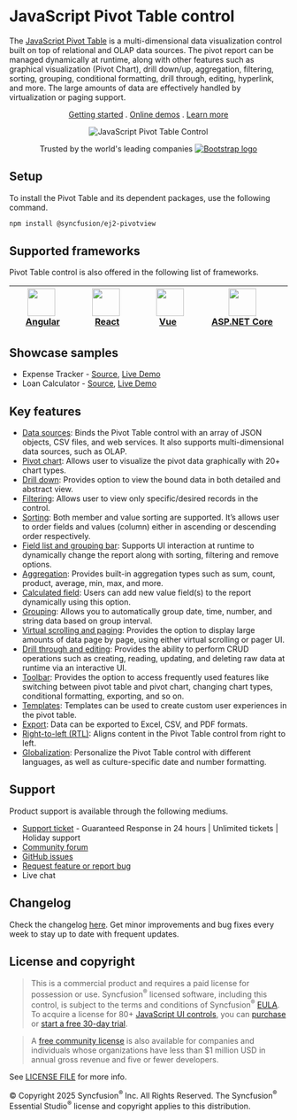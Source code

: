 # JavaScript Pivot Table control

The [JavaScript Pivot Table](https://www.syncfusion.com/javascript-ui-controls/js-pivot-table?utm_source=npm&utm_medium=listing&utm_campaign=javascript-pivot-table-npm) is a multi-dimensional data visualization control built on top of relational and OLAP data sources. The pivot report can be managed dynamically at runtime, along with other features such as graphical visualization (Pivot Chart), drill down/up, aggregation, filtering, sorting, grouping, conditional formatting, drill through, editing, hyperlink, and more. The large amounts of data are effectively handled by virtualization or paging support.

<p align="center">
    <a href="https://ej2.syncfusion.com/documentation/pivotview/getting-started/?utm_source=npm&utm_medium=listing&utm_campaign=javascript-pivot-table-npm">Getting started</a> . 
    <a href="https://ej2.syncfusion.com/demos/?utm_source=npm&utm_medium=listing&utm_campaign=javascript-pivot-table-npm#/material/pivot-table/default.html">Online demos</a> . 
    <a href="https://www.syncfusion.com/javascript-ui-controls/js-pivot-table?utm_source=npm&utm_medium=listing&utm_campaign=javascript-pivot-table-npm">Learn more</a>
</p>

<p align="center">
    <img src="https://raw.githubusercontent.com/SyncfusionExamples/nuget-img/master/javascript/javascript-pivot-table.png" alt="JavaScript Pivot Table Control" />
</p>

<p align="center">
Trusted by the world's leading companies
  <a href="https://www.syncfusion.com">
    <img src="https://raw.githubusercontent.com/SyncfusionExamples/nuget-img/master/syncfusion/syncfusion-trusted-companies.webp" alt="Bootstrap logo">
  </a>
</p>

## Setup

To install the Pivot Table and its dependent packages, use the following command.

```sh
npm install @syncfusion/ej2-pivotview
```

## Supported frameworks

Pivot Table control is also offered in the following list of frameworks.

| [<img src="https://ej2.syncfusion.com/github/images/angular-new.svg" height="50" />](https://www.syncfusion.com/angular-ui-components?utm_medium=listing&utm_source=github)<br/>&nbsp;&nbsp;&nbsp;&nbsp;&nbsp;[Angular](https://www.syncfusion.com/angular-ui-components?utm_medium=listing&utm_source=github)&nbsp;&nbsp;&nbsp;&nbsp; | [<img src="https://ej2.syncfusion.com/github/images/react.svg"  height="50" />](https://www.syncfusion.com/react-ui-components?utm_medium=listing&utm_source=github)<br/>&nbsp;&nbsp;&nbsp;&nbsp;&nbsp;&nbsp;&nbsp;[React](https://www.syncfusion.com/react-ui-components?utm_medium=listing&utm_source=github)&nbsp;&nbsp;&nbsp;&nbsp;&nbsp;&nbsp; | [<img src="https://ej2.syncfusion.com/github/images/vue.svg" height="50" />](https://www.syncfusion.com/vue-ui-components?utm_medium=listing&utm_source=github)<br/>&nbsp;&nbsp;&nbsp;&nbsp;&nbsp;&nbsp;&nbsp;[Vue](https://www.syncfusion.com/vue-ui-components?utm_medium=listing&utm_source=github)&nbsp;&nbsp;&nbsp;&nbsp;&nbsp;&nbsp;&nbsp;&nbsp;&nbsp; | [<img src="https://ej2.syncfusion.com/github/images/netcore.svg" height="50" />](https://www.syncfusion.com/aspnet-core-ui-controls?utm_medium=listing&utm_source=github)<br/>&nbsp;&nbsp;[ASP.NET&nbsp;Core](https://www.syncfusion.com/aspnet-core-ui-controls?utm_medium=listing&utm_source=github)&nbsp;&nbsp; | [<img src="https://ej2.syncfusion.com/github/images/netmvc.svg" height="50" />](https://www.syncfusion.com/aspnet-mvc-ui-controls?utm_medium=listing&utm_source=github)<br/>&nbsp;&nbsp;[ASP.NET&nbsp;MVC](https://www.syncfusion.com/aspnet-mvc-ui-controls?utm_medium=listing&utm_source=github)&nbsp;&nbsp; | 
| :-----: | :-----: | :-----: | :-----: | :-----: |

## Showcase samples

* Expense Tracker - [Source](https://github.com/syncfusion/ej2-sample-ts-expensetracker?utm_source=npm&utm_medium=listing&utm_campaign=javascript-pivot-table-npm), [Live Demo](https://ej2.syncfusion.com/showcase/typescript/expensetracker/?utm_source=npm&utm_medium=listing&utm_campaign=javascript-pivot-table-npm#/dashboard)
* Loan Calculator - [Source](https://github.com/syncfusion/ej2-sample-ts-loancalculator), [Live Demo](https://ej2.syncfusion.com/showcase/typescript/loancalculator/?utm_source=npm&utm_medium=listing&utm_campaign=javascript-pivot-table-npm)

## Key features

* [Data sources](https://ej2.syncfusion.com/demos/?utm_source=npm&utm_medium=listing&utm_campaign=javascript-pivot-table-npm#/material/pivot-table/local.html): Binds the Pivot Table control with an array of JSON objects, CSV files, and web services. It also supports multi-dimensional data sources, such as OLAP.
* [Pivot chart](https://ej2.syncfusion.com/demos/?utm_source=npm&utm_medium=listing&utm_campaign=javascript-pivot-table-npm#/material/pivot-table/pivot-chart.html): Allows user to visualize the pivot data graphically with 20+ chart types.
* [Drill down](https://ej2.syncfusion.com/demos/?utm_source=npm&utm_medium=listing&utm_campaign=javascript-pivot-table-npm#/material/pivot-table/Drill-Down.html): Provides option to view the bound data in both detailed and abstract view.
* [Filtering](https://ej2.syncfusion.com/demos/?utm_source=npm&utm_medium=listing&utm_campaign=javascript-pivot-table-npm#/material/pivot-table/filtering.html): Allows user to view only specific/desired records in the control.
* [Sorting](https://ej2.syncfusion.com/demos/?utm_source=npm&utm_medium=listing&utm_campaign=javascript-pivot-table-npm#/material/pivot-table/sorting.html): Both member and value sorting are supported. It’s allows user to order fields and values (column) either in ascending or descending order respectively.
* [Field list and grouping bar](https://ej2.syncfusion.com/demos/?utm_source=npm&utm_medium=listing&utm_campaign=javascript-pivot-table-npm#/material/pivot-table/grouping-bar.html): Supports UI interaction at runtime to dynamically change the report along with sorting, filtering and remove options.
* [Aggregation](https://ej2.syncfusion.com/demos/?utm_source=npm&utm_medium=listing&utm_campaign=javascript-pivot-table-npm#/material/pivot-table/aggregation.html): Provides built-in aggregation types such as sum, count, product, average, min, max, and more.
* [Calculated field](https://ej2.syncfusion.com/demos/?utm_source=npm&utm_medium=listing&utm_campaign=javascript-pivot-table-npm#/material/pivot-table/calculated-field.html): Users can add new value field(s) to the report dynamically using this option.
* [Grouping](https://ej2.syncfusion.com/demos/?utm_source=npm&utm_medium=listing&utm_campaign=javascript-pivot-table-npm#/material/pivot-table/grouping.html): Allows you to automatically group date, time, number, and string data based on group interval.
* [Virtual scrolling and paging](https://ej2.syncfusion.com/demos/?utm_source=npm&utm_medium=listing&utm_campaign=javascript-pivot-table-npm#/material/pivot-table/paging.html): Provides the option to display large amounts of data page by page, using either virtual scrolling or pager UI.
* [Drill through and editing](https://ej2.syncfusion.com/demos/?utm_source=npm&utm_medium=listing&utm_campaign=javascript-pivot-table-npm#/material/pivot-table/editing.html): Provides the ability to perform CRUD operations such as creating, reading, updating, and deleting raw data at runtime via an interactive UI.
* [Toolbar](https://ej2.syncfusion.com/demos/?utm_source=npm&utm_medium=listing&utm_campaign=javascript-pivot-table-npm#/material/pivot-table/toolbar.html): Provides the option to access frequently used features like switching between pivot table and pivot chart, changing chart types, conditional formatting, exporting, and so on.
* [Templates](https://ej2.syncfusion.com/demos/?utm_source=npm&utm_medium=listing&utm_campaign=javascript-pivot-table-npm#/material/pivot-table/cell-template.html): Templates can be used to create custom user experiences in the pivot table.
* [Export](https://ej2.syncfusion.com/demos/?utm_source=npm&utm_medium=listing&utm_campaign=javascript-pivot-table-npm#/material/pivot-table/exporting.html): Data can be exported to Excel, CSV, and PDF formats.
* [Right-to-left (RTL)](https://ej2.syncfusion.com/documentation/pivotview/globalization-and-localization/?utm_source=npm&utm_medium=listing&utm_campaign=javascript-pivot-table-npm#right-to-left-rtl): Aligns content in the Pivot Table control from right to left.
* [Globalization](https://ej2.syncfusion.com/documentation/pivotview/globalization-and-localization/?utm_source=npm&utm_medium=listing&utm_campaign=javascript-pivot-table-npm#globalization): Personalize the Pivot Table control with different languages, as well as culture-specific date and number formatting.

## Support

Product support is available through the following mediums.

* [Support ticket](https://support.syncfusion.com/support/tickets/create) - Guaranteed Response in 24 hours | Unlimited tickets | Holiday support
* [Community forum](https://www.syncfusion.com/forums/essential-js2?utm_source=npm&utm_medium=listing&utm_campaign=javascript-pivot-table-npm)
* [GitHub issues](https://github.com/syncfusion/ej2-javascript-ui-controls/issues/new)
* [Request feature or report bug](https://www.syncfusion.com/feedback/javascript?utm_source=npm&utm_medium=listing&utm_campaign=javascript-pivot-table-npm)
* Live chat

## Changelog

Check the changelog [here](https://github.com/syncfusion/ej2-javascript-ui-controls/blob/master/controls/pivotview/CHANGELOG.md?utm_source=npm&utm_medium=listing&utm_campaign=javascript-pivot-table-npm). Get minor improvements and bug fixes every week to stay up to date with frequent updates.

## License and copyright

> This is a commercial product and requires a paid license for possession or use. Syncfusion<sup>®</sup> licensed software, including this control, is subject to the terms and conditions of Syncfusion<sup>®</sup> [EULA](https://www.syncfusion.com/eula/es/). To acquire a license for 80+ [JavaScript UI controls](https://www.syncfusion.com/javascript-ui-controls), you can [purchase](https://www.syncfusion.com/sales/products) or [start a free 30-day trial](https://www.syncfusion.com/account/manage-trials/start-trials).

> A [free community license](https://www.syncfusion.com/products/communitylicense) is also available for companies and individuals whose organizations have less than $1 million USD in annual gross revenue and five or fewer developers.

See [LICENSE FILE](https://github.com/syncfusion/ej2-javascript-ui-controls/blob/master/license?utm_source=npm&utm_medium=listing&utm_campaign=javascript-pivot-table-npm) for more info.

© Copyright 2025 Syncfusion<sup>®</sup> Inc. All Rights Reserved. The Syncfusion<sup>®</sup> Essential Studio<sup>®</sup> license and copyright applies to this distribution.